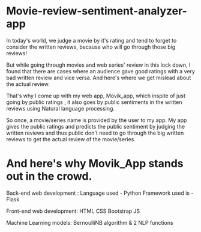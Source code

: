 # Movie-review-sentiment-analyzer-app

In today's world, we judge a movie by it's rating and tend to forget to consider the written reviews, because who will go through those big reviews!

But while going through movies and web series' review in this lock down, I found that there are cases where an audience gave good ratings with a very bad written review and vice versa. And here's where we get mislead about the actual review.

That's why I come up with my web app, Movik_app, which inspite of just going by public ratings , it also goes by public sentiments in the written reviews using Natural language processing.

So once, a movie/series name is provided by the user to my app. My app gives the public ratings and predicts the public sentiment by judging the written reviews and thus public don't need to go through the big written reviews to get the actual review of the movie/series.

# And here's why Movik_App stands out in the crowd.

Back-end web development :
Language used - Python
Framework used is - Flask

Front-end web development:
HTML
CSS
Bootstrap
JS

Machine Learning models:
BernoulliNB algorithm & 2 NLP functions

